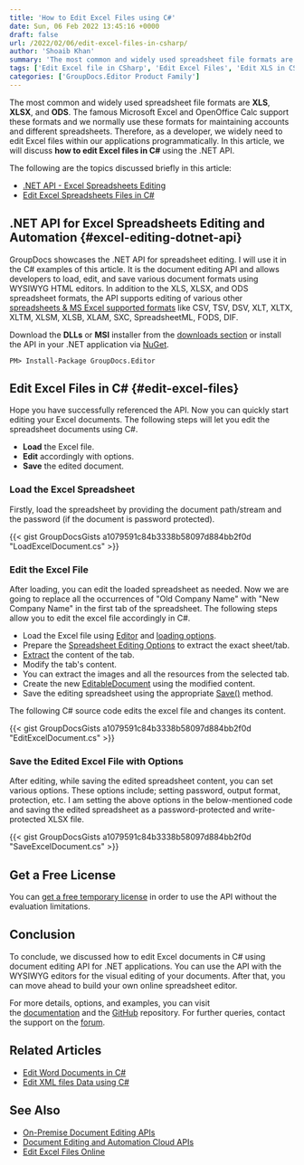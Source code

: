 ```yaml
---
title: 'How to Edit Excel Files using C#'
date: Sun, 06 Feb 2022 13:45:16 +0000
draft: false
url: /2022/02/06/edit-excel-files-in-csharp/
author: 'Shoaib Khan'
summary: 'The most common and widely used spreadsheet file formats are **XLS**, **XLSX**, and **ODS**. The famous Microsoft Excel and OpenOffice Calc support these formats and we normally use these formats for maintaining accounts and different spreadsheets. Therefore, as a developer, we widely need to edit Excel files within our applications programmatically. In this article, we will discuss **how to edit Excel files in C#** using the .NET API.'
tags: ['Edit Excel file in CSharp', 'Edit Excel Files', 'Edit XLS in CSharp', 'Edit XLSX in CSharp', 'Spreadsheet Editing in CSharp']
categories: ['GroupDocs.Editor Product Family']
---
```


The most common and widely used spreadsheet file formats are **XLS**, **XLSX**, and **ODS**. The famous Microsoft Excel and OpenOffice Calc support these formats and we normally use these formats for maintaining accounts and different spreadsheets. Therefore, as a developer, we widely need to edit Excel files within our applications programmatically. In this article, we will discuss **how to edit Excel files in C#** using the .NET API.

The following are the topics discussed briefly in this article:

*   [.NET API - Excel Spreadsheets Editing](#excel-editing-dotnet-api)
*   [Edit Excel Spreadsheets Files in C#](#edit-excel-files)

## .NET API for Excel Spreadsheets Editing and Automation {#excel-editing-dotnet-api}

GroupDocs showcases the .NET API for spreadsheet editing. I will use it in the C# examples of this article. It is the document editing API and allows developers to load, edit, and save various document formats using WYSIWYG HTML editors. In addition to the XLS, XLSX, and ODS spreadsheet formats, the API supports editing of various other [spreadsheets & MS Excel supported formats](https://docs.groupdocs.com/editor/net/supported-document-formats/) like CSV, TSV, DSV, XLT, XLTX, XLTM, XLSM, XLSB, XLAM, SXC, SpreadsheetML, FODS, DIF.

Download the **DLLs** or **MSI** installer from the [downloads section](https://downloads.groupdocs.com/editor/net) or install the API in your .NET application via [NuGet](https://www.nuget.org/packages/groupdocs.editor).

```
PM> Install-Package GroupDocs.Editor
```

## Edit Excel Files in C# {#edit-excel-files}

Hope you have successfully referenced the API. Now you can quickly start editing your Excel documents. The following steps will let you edit the spreadsheet documents using C#.

*   **Load** the Excel file.
*   **Edit** accordingly with options.
*   **Save** the edited document.

### Load the Excel Spreadsheet

Firstly, load the spreadsheet by providing the document path/stream and the password (if the document is password protected).

{{< gist GroupDocsGists a1079591c84b3338b58097d884bb2f0d "LoadExcelDocument.cs" >}}

### Edit the Excel File

After loading, you can edit the loaded spreadsheet as needed. Now we are going to replace all the occurrences of "Old Company Name" with "New Company Name" in the first tab of the spreadsheet. The following steps allow you to edit the excel file accordingly in C#.

*   Load the Excel file using [Editor](https://apireference.groupdocs.com/editor/net/groupdocs.editor/editor) and [loading options](https://apireference.groupdocs.com/editor/net/groupdocs.editor.options/spreadsheetloadoptions).
*   Prepare the [Spreadsheet Editing Options](https://apireference.groupdocs.com/editor/net/groupdocs.editor.options/spreadsheeteditoptions) to extract the exact sheet/tab.
*   [Extract](https://apireference.groupdocs.com/editor/net/groupdocs.editor/editabledocument/methods/index) the content of the tab.
*   Modify the tab's content.
*   You can extract the images and all the resources from the selected tab.
*   Create the new [EditableDocument](https://apireference.groupdocs.com/editor/net/groupdocs.editor/editabledocument) using the modified content.
*   Save the editing spreadsheet using the appropriate [Save()](https://apireference.groupdocs.com/editor/net/groupdocs.editor/editor/methods/save/index) method.

The following C# source code edits the excel file and changes its content.

{{< gist GroupDocsGists a1079591c84b3338b58097d884bb2f0d "EditExcelDocument.cs" >}}

### Save the Edited Excel File with Options

After editing, while saving the edited spreadsheet content, you can set various options. These options include; setting password, output format, protection, etc. I am setting the above options in the below-mentioned code and saving the edited spreadsheet as a password-protected and write-protected XLSX file.

{{< gist GroupDocsGists a1079591c84b3338b58097d884bb2f0d "SaveExcelDocument.cs" >}}

## Get a Free License

You can [get a free temporary license](https://purchase.groupdocs.com/temporary-license) in order to use the API without the evaluation limitations.

## Conclusion

To conclude, we discussed how to edit Excel documents in C# using document editing API for .NET applications. You can use the API with the WYSIWYG editors for the visual editing of your documents. After that, you can move ahead to build your own online spreadsheet editor.

For more details, options, and examples, you can visit the [documentation](https://docs.groupdocs.com/editor/net) and the [GitHub](https://github.com/groupdocs-editor) repository. For further queries, contact the support on the [forum](https://forum.groupdocs.com/c/assembly).

## Related Articles

*   [Edit Word Documents in C#](https://blog.groupdocs.com/2021/03/26/edit-word-documents-in-csharp/)
*   [Edit XML files Data using C#](https://blog.groupdocs.com/2021/11/02/edit-xml-files-using-csharp/)

## See Also

*   [On-Premise Document Editing APIs](https://products.groupdocs.com/editor/family)
*   [Document Editing and Automation Cloud APIs](https://products.groupdocs.cloud/editor/family)
*   [Edit Excel Files Online](https://products.groupdocs.app/editor/excel)




